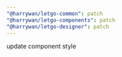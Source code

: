 ```yaml
---
"@harrywan/letgo-common": patch
"@harrywan/letgo-components": patch
"@harrywan/letgo-designer": patch
---
```


update component style
